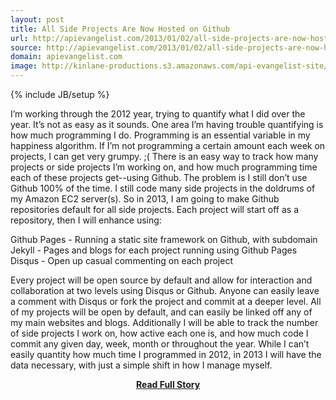 ```yaml
---
layout: post
title: All Side Projects Are Now Hosted on Github
url: http://apievangelist.com/2013/01/02/all-side-projects-are-now-hosted-on-github/
source: http://apievangelist.com/2013/01/02/all-side-projects-are-now-hosted-on-github/
domain: apievangelist.com
image: http://kinlane-productions.s3.amazonaws.com/api-evangelist-site/blog/github-logo-basic.png
---
```

{% include JB/setup %}<p>
I&rsquo;m working through the 2012 year, trying to quantify what I did over the year.  It&rsquo;s not as easy as it sounds.  One area I&rsquo;m having trouble quantifying is how much programming I do.
Programming is an essential variable in my happiness algorithm.  If I&rsquo;m not programming a certain amount each week on projects, I can get very grumpy. ;(
There is an easy way to track how many projects or side projects I&rsquo;m working on, and how much programming time each of these projects get--using Github.  The problem is I still don&rsquo;t use Github 100% of the time.  I still code many side projects in the doldrums of my Amazon EC2 server(s).
So in 2013, I am going to make Github repositories default for all side projects.  Each project will start off as a repository, then I will enhance using:

Github Pages - Running a static site framework on Github, with subdomain
Jekyll - Pages and blogs for each project running using Github Pages
Disqus - Open up casual commenting on each project

Every project will be open source by default and allow for interaction and collaboration at two levels using Disqus or Github.
Anyone can easily leave a comment with Disqus or fork the project and commit at a deeper level.
All of my projects will be open by default, and can easily be linked off any of my main websites and blogs.
Additionally I will be able to track the number of side projects I work on, how active each one is, and how much code I commit any given day, week, month or throughout the year.
While I can&rsquo;t easily quantity how much time I programmed in 2012, in 2013 I will have the data necessary, with just a simple shift in how I manage myself.</p>
<center><p><a href="http://apievangelist.com/2013/01/02/all-side-projects-are-now-hosted-on-github/" style='padding:25px; font-sze:18px; font-weight: bold;'>Read Full Story</a></p></center>
